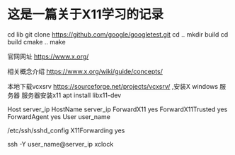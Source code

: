 # 这是一篇关于X11学习的记录
cd lib
git clone https://github.com/google/googletest.git
cd ..
mkdir build
cd build
cmake ..
make


官网网址
https://www.x.org/

相关概念介绍
https://www.x.org/wiki/guide/concepts/

本地下载vcxsrv  https://sourceforge.net/projects/vcxsrv/ ,安装X windows 服务器
服务器安装x11  apt install libx11-dev

Host server_ip
  HostName server_ip
  ForwardX11 yes
  ForwardX11Trusted yes
  ForwardAgent yes
  User user_name

/etc/ssh/sshd_config
  X11Forwarding yes

ssh -Y user_name@server_ip
xclock
